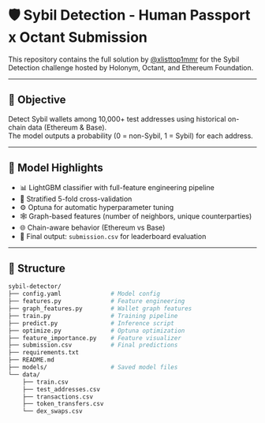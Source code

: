 # 🛡️ Sybil Detection - Human Passport x Octant Submission

This repository contains the full solution by [@xlisttop1mmr](https://x.com/xlisttop1mmr) for the Sybil Detection challenge hosted by Holonym, Octant, and Ethereum Foundation.

---

## 🎯 Objective

Detect Sybil wallets among 10,000+ test addresses using historical on-chain data (Ethereum & Base).  
The model outputs a probability (0 = non-Sybil, 1 = Sybil) for each address.

---

## 🧠 Model Highlights

- 📊 LightGBM classifier with full-feature engineering pipeline
- 🔁 Stratified 5-fold cross-validation
- ⚙️ Optuna for automatic hyperparameter tuning
- 🕸️ Graph-based features (number of neighbors, unique counterparties)
- 🌐 Chain-aware behavior (Ethereum vs Base)
- 🧪 Final output: `submission.csv` for leaderboard evaluation

---

## 📂 Structure

```bash
sybil-detector/
├── config.yaml              # Model config
├── features.py              # Feature engineering
├── graph_features.py        # Wallet graph features
├── train.py                 # Training pipeline
├── predict.py               # Inference script
├── optimize.py              # Optuna optimization
├── feature_importance.py    # Feature visualizer
├── submission.csv           # Final predictions
├── requirements.txt
├── README.md
├── models/                  # Saved model files
└── data/
    ├── train.csv
    ├── test_addresses.csv
    ├── transactions.csv
    ├── token_transfers.csv
    └── dex_swaps.csv
